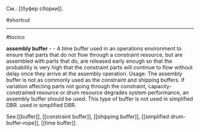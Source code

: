 См.: [[буфер сборки]].

#shortcut




<hr/>

#tocico

<b>assembly buffer</b> - - A time buffer used in an operations environment to ensure that parts that do not flow through a constraint resource, but are assembled with parts that do, are released early enough so that the probability is very high that the constraint parts will continue to flow without delay once they arrive at the assembly operation. 
Usage: The assembly buffer is not as commonly used as the constraint and shipping buffers. If variation affecting parts not going through the constraint, capacity-constrained resource or drum resource degrades system performance, an assembly buffer should be used. This type of buffer is not used in simplified DBR. used in simplified DBR. 



See:[[buffer]], [[constraint buffer]], [[shipping buffer]], [[simplified drum-buffer-rope]], [[time buffer]].
